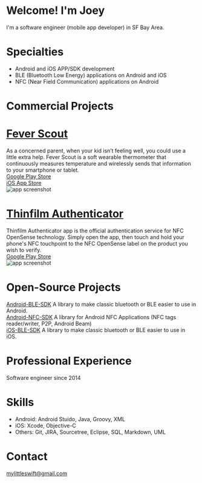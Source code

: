 # Welcome! I'm Joey

I'm a software engineer (mobile app developer) in SF Bay Area.

# Specialties
  * Android and iOS APP/SDK development
  * BLE (Bluetooth Low Energy) applications on Android and iOS
  * NFC (Near Field Communication) applications on Android

# Commercial Projects

# [Fever Scout](https://feverscout.com)<br />
As a concerned parent, when your kid isn’t feeling well, you could use a little extra help. Fever Scout is a soft wearable thermometer that continuously measures temperature and wirelessly sends that information to your smartphone or tablet.<br />
[Google Play Store](https://play.google.com/store/apps/details?id=com.vivalnk.feverscout&hl=en)<br />
[iOS App Store](https://itunes.apple.com/us/app/fever-scout/id1095852565?mt=8)<br />
![app screenshot](http://a3.mzstatic.com/us/r30/Purple71/v4/10/76/7e/10767ee2-2f94-bb0e-e215-9d109b267fa1/screen696x696.jpeg)


# [Thinfilm Authenticator](http://thinfilm.no/products-nfc-solutions/)<br />
Thinfilm Authenticator app is the official authentication service for NFC OpenSense technology. Simply open the app, then touch and hold your phone's NFC touchpoint to the NFC OpenSense label on the product you wish to verify.<br />
[Google Play Store](https://play.google.com/store/apps/details?id=no.thinfilm.opensenseauth&hl=en)<br />
![app screenshot](https://lh3.googleusercontent.com/M4IoV2J4kVM0GJJXCQrm3snCDMwte8ttljxESmWq8FFR14Jy8eCzesv9IvlLErxvIeY=h600)


# Open-Source Projects

[Android-BLE-SDK](https://github.com/Mylittleswift/Android-BLE-SDK/)
A library to make classic bluetooth or BLE easier to use in Android.<br />
[Android-NFC-SDK](https://github.com/Mylittleswift/Android-NFC-SDK/)
A library for Android NFC Applications (NFC tags reader/writer, P2P, Android Beam)<br />
[iOS-BLE-SDK](https://github.com/Mylittleswift/iOS-BLE-SDK/)
A library to make classic bluetooth or BLE easier to use in iOS.<br />

# Professional Experience
Software engineer since 2014

# Skills
* Android: Android Stuido, Java, Groovy, XML
* iOS: Xcode, Objective-C
* Others: Git, JIRA, Sourcetree, Eclipse, SQL, Markdown, UML 

# Contact
<mylittleswift@gmail.com>
